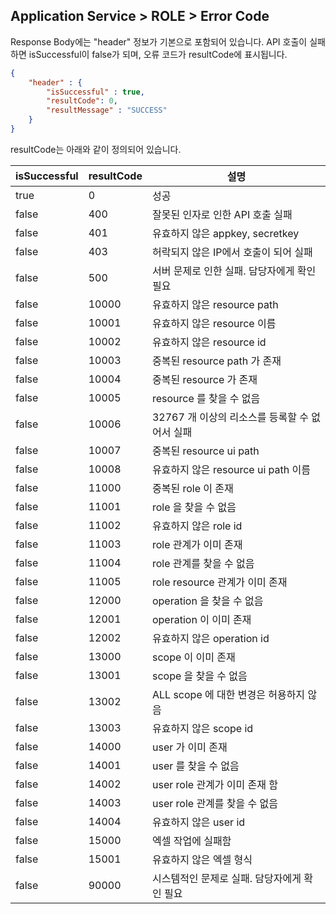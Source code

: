 ## Application Service > ROLE > Error Code
Response Body에는 "header" 정보가 기본으로 포함되어 있습니다.
API 호출이 실패하면 isSuccessful이 false가 되며, 오류 코드가 resultCode에 표시됩니다.

```json
{
    "header" : {
        "isSuccessful" : true,
        "resultCode": 0,
        "resultMessage" : "SUCCESS"
    }
}
```
resultCode는 아래와 같이 정의되어 있습니다.

| isSuccessful | resultCode | 설명 |
|--- |--- |--- |
| true | 0 | 성공 |
| false | 400 | 잘못된 인자로 인한 API 호출 실패 |
| false | 401 | 유효하지 않은 appkey, secretkey |
| false | 403 | 허락되지 않은 IP에서 호출이 되어 실패 |
| false | 500 | 서버 문제로 인한 실패. 담당자에게 확인 필요 |
| false | 10000 | 유효하지 않은 resource path |
| false | 10001 | 유효하지 않은 resource 이름 |
| false | 10002 | 유효하지 않은 resource id |
| false | 10003 | 중복된 resource path 가 존재 |
| false | 10004 | 중복된 resource 가 존재 |
| false | 10005 | resource 를 찾을 수 없음 |
| false | 10006 | 32767 개 이상의 리소스를 등록할 수 없어서 실패 |
| false | 10007 | 중복된 resource ui path |
| false | 10008 | 유효하지 않은 resource ui path 이름|
| false | 11000 | 중복된 role 이 존재 |
| false | 11001 | role 을 찾을 수 없음 |
| false | 11002 | 유효하지 않은 role id |
| false | 11003 | role 관계가 이미 존재 |
| false | 11004 | role 관계를 찾을 수 없음 |
| false | 11005 | role resource 관계가 이미 존재 |
| false | 12000 | operation 을 찾을 수 없음 |
| false | 12001 | operation 이 이미 존재 |
| false | 12002 | 유효하지 않은 operation id |
| false | 13000 | scope 이 이미 존재 |
| false | 13001 | scope 을 찾을 수 없음 |
| false | 13002 | ALL scope 에 대한 변경은 허용하지 않음 |
| false | 13003 | 유효하지 않은 scope id |
| false | 14000 | user 가 이미 존재 |
| false | 14001 | user 를 찾을 수 없음 |
| false | 14002 | user role 관계가 이미 존재 함 |
| false | 14003 | user role 관계를 찾을 수 없음 |
| false | 14004 | 유효하지 않은 user id |
| false | 15000 | 엑셀 작업에 실패함 |
| false | 15001 | 유효하지 않은 엑셀 형식 |
| false | 90000 | 시스템적인 문제로 실패. 담당자에게 확인 필요|

